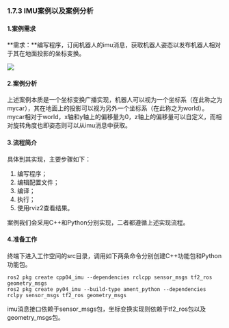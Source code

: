### 1.7.3 IMU案例以及案例分析

#### 1.案例需求

**需求：**编写程序，订阅机器人的imu消息，获取机器人姿态以发布机器人相对于其在地面投影的坐标变换。

![](/assets/1.6.3_IMU案例.gif)

#### 2.案例分析

上述案例本质是一个坐标变换广播实现，机器人可以视为一个坐标系（在此称之为mycar），其在地面上的投影可以视为另外一个坐标系（在此称之为world）。mycar相对于world，x轴和y轴上的偏移量为0，z轴上的偏移量可以自定义，而相对旋转角度也即姿态则可以从imu消息中获取。

#### 3.流程简介

具体到其实现，主要步骤如下：

1. 编写程序；
2. 编辑配置文件；
3. 编译；
4. 执行；
5. 使用rviz2查看结果。

案例我们会采用C++和Python分别实现，二者都遵循上述实现流程。

#### 4.准备工作

终端下进入工作空间的src目录，调用如下两条命令分别创建C++功能包和Python功能包。

```
ros2 pkg create cpp04_imu --dependencies rclcpp sensor_msgs tf2_ros geometry_msgs
ros2 pkg create py04_imu --build-type ament_python --dependencies rclpy sensor_msgs tf2_ros geometry_msgs
```

imu消息接口依赖于sensor\_msgs包，坐标变换实现则依赖于tf2\_ros包以及geometry\_msgs包。

